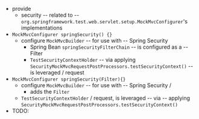 * provide
  * security -- related to -- `org.springframework.test.web.servlet.setup.MockMvcConfigurer`'s implementations
* `MockMvcConfigurer springSecurity() {}`
  * configure `MockMvcBuilder` -- for use with -- Spring Security
    * Spring Bean `springSecurityFilterChain` -- is configured as a -- Filter
    * `TestSecurityContextHolder` -- via applying `SecurityMockMvcRequestPostProcessors.testSecurityContext()` -- is leveraged / request
* `MockMvcConfigurer springSecurity(Filter){}`
  * configure `MockMvcBuilder` -- for use with -- Spring Security /
    * adds the `Filter`
  * `TestSecurityContextHolder` / request, is leveraged -- via -- applying `SecurityMockMvcRequestPostProcessors.testSecurityContext()`
* TODO: